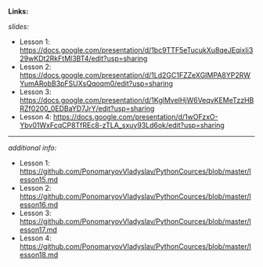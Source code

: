 **Links:**

*slides:*

- Lesson 1: https://docs.google.com/presentation/d/1bc9TTF5eTucukXu8qeJEqixIi329wKDt2RkFtMl3BT4/edit?usp=sharing
- Lesson 2: https://docs.google.com/presentation/d/1Ld2GC1FZZeXGIMPA8YP2RWYumARobB3pFSUXsQqoqm0/edit?usp=sharing 
- Lesson 3: https://docs.google.com/presentation/d/1KglMveIHjW6VeqvKEMeTzzHBRZf0200_0EDBaYD7JrY/edit?usp=sharing
- Lesson 4: https://docs.google.com/presentation/d/1wOFzxO-Ybv01WxFcqCP8TfREc8-zTLA_sxuy93Ld6ok/edit?usp=sharing
__________
*additional info:*
- Lesson 1: https://github.com/PonomaryovVladyslav/PythonCources/blob/master/lesson15.md
- Lesson 2: https://github.com/PonomaryovVladyslav/PythonCources/blob/master/lesson16.md
- Lesson 3: https://github.com/PonomaryovVladyslav/PythonCources/blob/master/lesson17.md
- Lesson 4: https://github.com/PonomaryovVladyslav/PythonCources/blob/master/lesson18.md


